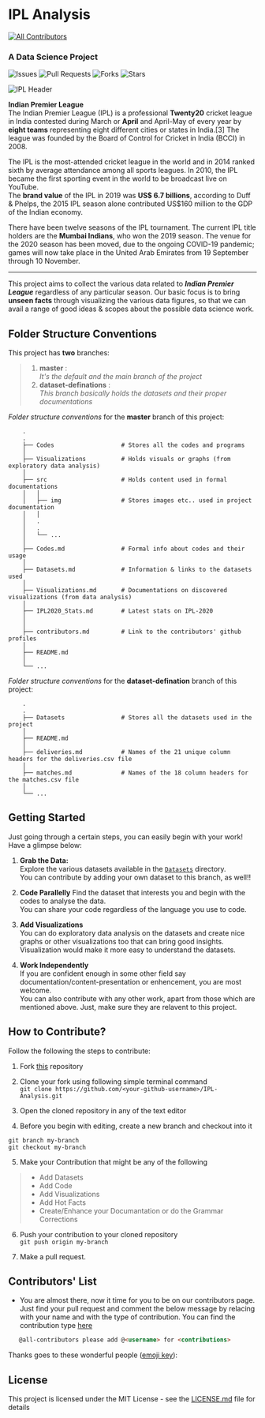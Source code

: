 # IPL Analysis  
<!-- ALL-CONTRIBUTORS-BADGE:START - Do not remove or modify this section -->
[![All Contributors](https://img.shields.io/badge/all_contributors-1-orange.svg?style=flat-square)](#contributors-)
<!-- ALL-CONTRIBUTORS-BADGE:END -->
### A Data Science Project  

 
![Issues](https://img.shields.io/github/issues/Team-thedatatribune/IPL-Analysis?style=for-the-badge)
![Pull Requests](https://img.shields.io/github/issues-pr/Team-thedatatribune/IPL-Analysis?style=for-the-badge)
![Forks](https://img.shields.io/github/forks/Team-thedatatribune/IPL-Analysis?style=for-the-badge)
![Stars](https://img.shields.io/github/stars/Team-thedatatribune/IPL-Analysis?style=for-the-badge)
<!--
![All Contributors](https://img.shields.io/badge/all_contributors-1-orange.svg?style=for-the-badge)
-->


![IPL Header](./src/img/header.png)  
  
**Indian Premier League**  
The Indian Premier League (IPL) is a professional **Twenty20** cricket league in India contested during March or **April** and April-May of every year by **eight teams** representing eight different cities or states in India.[3] The league was founded by the Board of Control for Cricket in India (BCCI) in 2008.  
  
The IPL is the most-attended cricket league in the world and in 2014 ranked sixth by average attendance among all sports leagues. In 2010, the IPL became the first sporting event in the world to be broadcast live on YouTube.   
The **brand value** of the IPL in 2019 was **US$ 6.7 billions**, according to Duff & Phelps, the 2015 IPL season alone contributed US$160 million to the GDP of the Indian economy.   
  
There have been twelve seasons of the IPL tournament. The current IPL title holders are the **Mumbai Indians**, who won the 2019 season. The venue for the 2020 season has been moved, due to the ongoing COVID-19 pandemic; games will now take place in the United Arab Emirates from 19 September through 10 November.  

---

This project aims to collect the various data related to _**Indian Premier League**_ regardless of any particular season. Our basic focus is to bring **unseen facts** through visualizing the various data figures, so that we can avail a range of good ideas & scopes about the possible data science work.  

## Folder Structure Conventions

This project has **two** branches:  

> 1. **master** :  
>   _It's the default and the main branch of the project_
> 2. **dataset-definations** :  
>   _This branch basically holds the datasets and their proper documentations_  

  
_Folder structure conventions_ for the **master** branch of this project:  

```
    .
    .
    ├── Codes                   # Stores all the codes and programs
    │
    ├── Visualizations          # Holds visuals or graphs (from exploratory data analysis)
    │
    ├── src                     # Holds content used in formal documentations
    │   │
    │   ├── img                 # Stores images etc.. used in project documentation
    │   │
    │   .
    │   .
    │   └── ...         
    │
    ├── Codes.md                # Formal info about codes and their usage
    │
    ├── Datasets.md             # Information & links to the datasets used
    │
    ├── Visualizations.md       # Documentations on discovered visualizations (from data analysis)   
    │   
    ├── IPL2020_Stats.md        # Latest stats on IPL-2020
    │
    │
    ├── contributors.md         # Link to the contributors' github profiles
    │
    ├── README.md                  
    │
    └── ...
```
  

_Folder structure conventions_ for the **dataset-defination** branch of this project:   
  
```
    .
    .
    ├── Datasets                # Stores all the datasets used in the project
    │
    ├── README.md
    │
    ├── deliveries.md           # Names of the 21 unique column headers for the deliveries.csv file
    │
    ├── matches.md              # Names of the 18 column headers for the matches.csv file
    │
    └── ...
```  
  
  
## Getting Started

 Just going through a certain steps, you can easily begin with your work!  
 Have a glimpse below:  

 1. **Grab the Data:**  
 Explore the various datasets available in the [```Datasets```](https://github.com/Team-thedatatribune/IPL-Analysis/tree/dataset-defination) directory.  
 You can contribute by adding your own dataset to this branch, as well!!  

 2. **Code Parallelly**
 Find the dataset that interests you and begin with the codes to analyse the data.  
 You can share your code regardless of the language you use to code.  

 3. **Add Visualizations**  
 You can do exploratory data analysis on the datasets and create nice graphs or other visualizations too that can bring good insights.  
 Visualization would make it more easy to understand the datasets.  

 4. **Work Independently**  
 If you are confident enough in some other field say documentation/content-presentation or enhencement, you are most welcome.  
 You can also contribute with any other work, apart from those which are mentioned above. Just, make sure they are relavent to this project.
  

## How to Contribute?

Follow the following the steps to contribute:  
1. Fork [this](https://github.com/Team-thedatatribune/IPL-Analysis) repository

2. Clone your fork using following simple terminal command  
```git clone https://github.com/<your-github-username>/IPL-Analysis.git```

3. Open the cloned repository in any of the text editor

4. Before you begin with editing, create a new branch and checkout into it
```
git branch my-branch
git checkout my-branch
```

5. Make your Contribution that might be any of the following  
> * Add Datasets  
> * Add Code  
> * Add Visualizations  
> * Add Hot Facts  
> * Create/Enhance your Documantation or do the Grammar Corrections  
  
6. Push your contribution to your cloned repository  
```git push origin my-branch```  

7. Make a pull request.

## Contributors' List

* You are almost there, now it time for you to be on our contributors page. Just find your pull request and comment the below message by relacing <username> with your name and <contributors> with the type of contribution. You can find the contribution type [here](https://allcontributors.org/docs/en/emoji-key)
  
```markdown
   @all-contributors please add @<username> for <contributions>
```
Thanks goes to these wonderful people ([emoji key](https://allcontributors.org/docs/en/emoji-key)):  
  
<!-- 
Don't forget to add your name into the ```Contributors.md``` in following format:  
```* [Your Name](https://github.com/<your-github-username>/)```  
Find those who participated in this project in the [contributors'](./contributors.md) list!  
-->

## License

This project is licensed under the MIT License - see the [LICENSE.md](LICENSE.md) file for details
